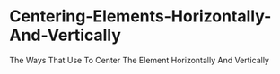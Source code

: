 # Centering-Elements-Horizontally-And-Vertically
The Ways That Use To Center The Element Horizontally And Vertically
